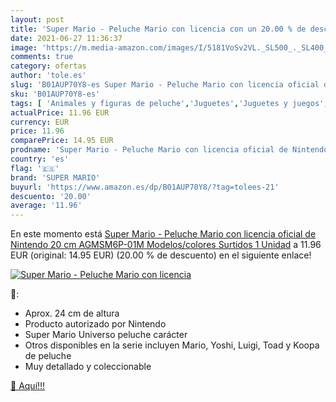 ```yaml
---
layout: post
title: 'Super Mario - Peluche Mario con licencia con un 20.00 % de descuento'
date: 2021-06-27 11:36:37
image: 'https://m.media-amazon.com/images/I/5181VoSv2VL._SL500_._SL400_.jpg'
comments: true
category: ofertas
author: 'tole.es'
slug: 'B01AUP70Y8-es Super Mario - Peluche Mario con licencia oficial de...'
sku: 'B01AUP70Y8-es'
tags: [ 'Animales y figuras de peluche','Juguetes','Juguetes y juegos','Peluches','nintendo','peluche','super mario', ]
actualPrice: 11.96 EUR
currency: EUR
price: 11.96
comparePrice: 14.95 EUR
prodname: 'Super Mario - Peluche Mario con licencia oficial de Nintendo  20 cm  AGMSM6P-01M    Modelos/colores Surtidos  1 Unidad'
country: 'es'
flag: '🇪🇸'
brand: 'SUPER MARIO'
buyurl: 'https://www.amazon.es/dp/B01AUP70Y8/?tag=tolees-21'
descuento: '20.00'
average: '11.96'
---
```


En este momento está [Super Mario - Peluche Mario con licencia oficial de Nintendo  20 cm  AGMSM6P-01M    Modelos/colores Surtidos  1 Unidad](https://www.amazon.es/dp/B01AUP70Y8/?tag=tolees-21) a 11.96 EUR (original: 14.95 EUR) (20.00 %  de descuento) en el siguiente enlace!

[![Super Mario - Peluche Mario con licencia](https://m.media-amazon.com/images/I/5181VoSv2VL._SL500_._SL400_.jpg)](https://www.amazon.es/dp/B01AUP70Y8/?tag=tolees-21)

🔎:

- Aprox. 24 cm de altura
- Producto autorizado por Nintendo
- Super Mario Universo peluche carácter
- Otros disponibles en la serie incluyen Mario, Yoshi, Luigi, Toad y Koopa de peluche
- Muy detallado y coleccionable

[🛒 Aquí!!!](https://www.amazon.es/dp/B01AUP70Y8/?tag=tolees-21)

